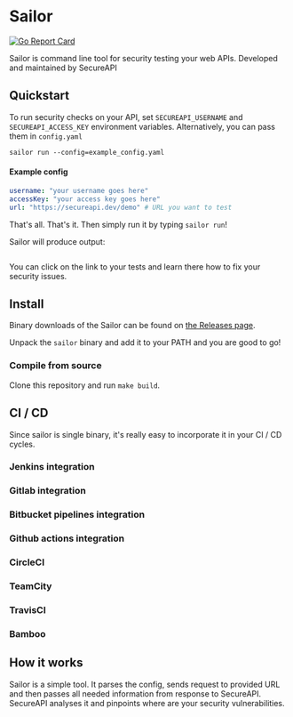 # Sailor

[![Go Report Card](https://goreportcard.com/badge/github.com/hidalgopl/sailor)](https://goreportcard.com/report/github.com/hidalgopl/sailor)

Sailor is command line tool for security testing your web APIs. Developed and maintained by SecureAPI


## Quickstart
To run security checks on your API, set `SECUREAPI_USERNAME` and `SECUREAPI_ACCESS_KEY` environment variables. Alternatively, you can pass them in `config.yaml`
 
`sailor run --config=example_config.yaml`
#### Example config
```config.yaml
username: "your username goes here"
accessKey: "your access key goes here"
url: "https://secureapi.dev/demo" # URL you want to test
```
That's all. That's it. Then simply run it by typing `sailor run`!

Sailor will produce output:
```bash

```

You can click on the link to your tests and learn there how to fix your security issues.

## Install
Binary downloads of the Sailor can be found on [the Releases page](https://github.com/hidalgopl/sailor/releases/latest).

Unpack the `sailor` binary and add it to your PATH and you are good to go!

### Compile from source
Clone this repository and run `make build`. 

## CI / CD
Since sailor is single binary, it's really easy to incorporate it in your CI / CD cycles.
### Jenkins integration

### Gitlab integration

### Bitbucket pipelines integration

### Github actions integration

### CircleCI

### TeamCity

### TravisCI

### Bamboo

## How it works
Sailor is a simple tool. It parses the config, sends request to provided URL and then passes all needed information from response to SecureAPI. SecureAPI analyses it and pinpoints where are your security vulnerabilities.
